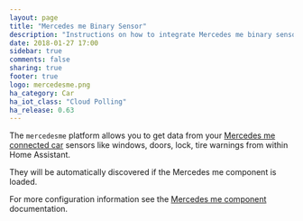 ```yaml
---
layout: page
title: "Mercedes me Binary Sensor"
description: "Instructions on how to integrate Mercedes me binary sensors into Home Assistant."
date: 2018-01-27 17:00
sidebar: true
comments: false
sharing: true
footer: true
logo: mercedesme.png
ha_category: Car
ha_iot_class: "Cloud Polling"
ha_release: 0.63
---
```


The `mercedesme` platform allows you to get data from your [Mercedes me connected car](https://www.mercedes-benz.com/en/mercedes-me/) sensors like windows, doors, lock, tire warnings from within Home Assistant.

They will be automatically discovered if the Mercedes me component is loaded.

For more configuration information see the [Mercedes me component](/components/mercedesme/) documentation.
